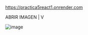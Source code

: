 https://practica5react1.onrender.com


ABRIR IMAGEN
     |
     V

![image](https://github.com/RodLopz/reactpractica/assets/134636991/12a0f25a-b2ba-4b14-98f2-600b8f4ed544)
